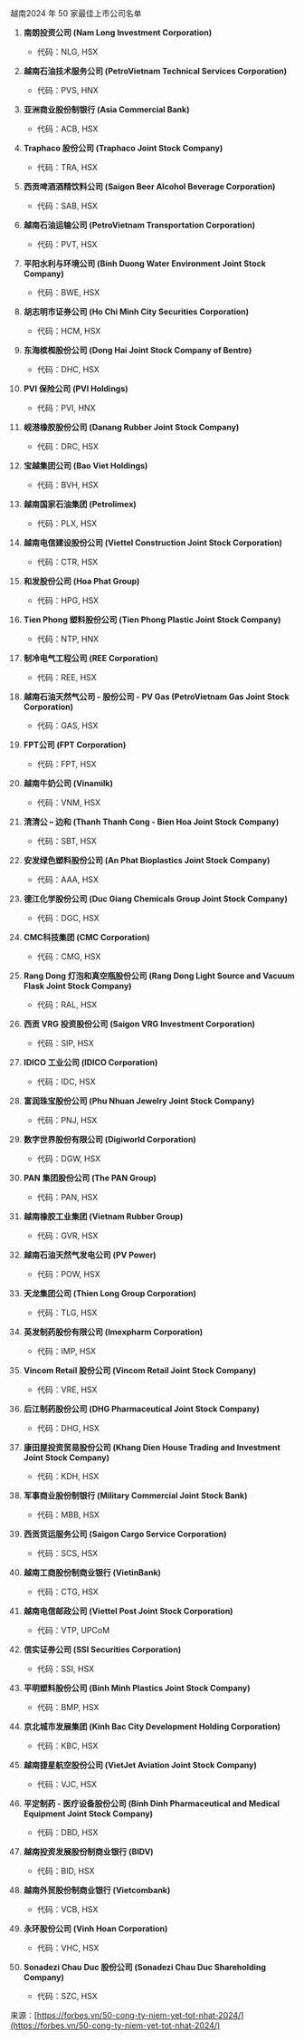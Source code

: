 

越南2024 年 50 家最佳上市公司名单

1. **南朗投资公司 (Nam Long Investment Corporation)**
    
    - 代码：NLG, HSX
2. **越南石油技术服务公司 (PetroVietnam Technical Services Corporation)**
    
    - 代码：PVS, HNX
3. **亚洲商业股份制银行 (Asia Commercial Bank)**
    
    - 代码：ACB, HSX
4. **Traphaco 股份公司 (Traphaco Joint Stock Company)**
    
    - 代码：TRA, HSX
5. **西贡啤酒酒精饮料公司 (Saigon Beer Alcohol Beverage Corporation)**
    
    - 代码：SAB, HSX
6. **越南石油运输公司 (PetroVietnam Transportation Corporation)**
    
    - 代码：PVT, HSX
7. **平阳水利与环境公司 (Binh Duong Water Environment Joint Stock Company)**
    
    - 代码：BWE, HSX
8. **胡志明市证券公司 (Ho Chi Minh City Securities Corporation)**
    
    - 代码：HCM, HSX
9. **东海槟椥股份公司 (Dong Hai Joint Stock Company of Bentre)**
    
    - 代码：DHC, HSX
10. **PVI 保险公司 (PVI Holdings)**
    
    - 代码：PVI, HNX
11. **岘港橡胶股份公司 (Danang Rubber Joint Stock Company)**
    
    - 代码：DRC, HSX
12. **宝越集团公司 (Bao Viet Holdings)**
    
    - 代码：BVH, HSX
13. **越南国家石油集团 (Petrolimex)**
    
    - 代码：PLX, HSX
14. **越南电信建设股份公司 (Viettel Construction Joint Stock Corporation)**
    
    - 代码：CTR, HSX
15. **和发股份公司 (Hoa Phat Group)**
    
    - 代码：HPG, HSX
16. **Tien Phong 塑料股份公司 (Tien Phong Plastic Joint Stock Company)**
    
    - 代码：NTP, HNX
17. **制冷电气工程公司 (REE Corporation)**
    
    - 代码：REE, HSX
18. **越南石油天然气公司 - 股份公司 - PV Gas (PetroVietnam Gas Joint Stock Corporation)**
    
    - 代码：GAS, HSX
19. **FPT公司 (FPT Corporation)**
    
    - 代码：FPT, HSX
20. **越南牛奶公司 (Vinamilk)**
    
    - 代码：VNM, HSX
21. **清清公 – 边和 (Thanh Thanh Cong - Bien Hoa Joint Stock Company)**
    
    - 代码：SBT, HSX
22. **安发绿色塑料股份公司 (An Phat Bioplastics Joint Stock Company)**
    
    - 代码：AAA, HSX
23. **德江化学股份公司 (Duc Giang Chemicals Group Joint Stock Company)**
    
    - 代码：DGC, HSX
24. **CMC科技集团 (CMC Corporation)**
    
    - 代码：CMG, HSX
25. **Rang Dong 灯泡和真空瓶股份公司 (Rang Dong Light Source and Vacuum Flask Joint Stock Company)**
    
    - 代码：RAL, HSX
26. **西贡 VRG 投资股份公司 (Saigon VRG Investment Corporation)**
    
    - 代码：SIP, HSX
27. **IDICO 工业公司 (IDICO Corporation)**
    
    - 代码：IDC, HSX
28. **富润珠宝股份公司 (Phu Nhuan Jewelry Joint Stock Company)**
    
    - 代码：PNJ, HSX
29. **数字世界股份有限公司 (Digiworld Corporation)**
    
    - 代码：DGW, HSX
30. **PAN 集团股份公司 (The PAN Group)**
    
    - 代码：PAN, HSX
31. **越南橡胶工业集团 (Vietnam Rubber Group)**
    
    - 代码：GVR, HSX
32. **越南石油天然气发电公司 (PV Power)**
    
    - 代码：POW, HSX
33. **天龙集团公司 (Thien Long Group Corporation)**
    
    - 代码：TLG, HSX
34. **英发制药股份有限公司 (Imexpharm Corporation)**
    
    - 代码：IMP, HSX
35. **Vincom Retail 股份公司 (Vincom Retail Joint Stock Company)**
    
    - 代码：VRE, HSX
36. **后江制药股份公司 (DHG Pharmaceutical Joint Stock Company)**
    
    - 代码：DHG, HSX
37. **康田屋投资贸易股份公司 (Khang Dien House Trading and Investment Joint Stock Company)**
    
    - 代码：KDH, HSX
38. **军事商业股份制银行 (Military Commercial Joint Stock Bank)**
    
    - 代码：MBB, HSX
39. **西贡货运服务公司 (Saigon Cargo Service Corporation)**
    
    - 代码：SCS, HSX
40. **越南工商股份制商业银行 (VietinBank)**
    
    - 代码：CTG, HSX
41. **越南电信邮政公司 (Viettel Post Joint Stock Corporation)**
    
    - 代码：VTP, UPCoM
42. **信实证券公司 (SSI Securities Corporation)**
    
    - 代码：SSI, HSX
43. **平明塑料股份公司 (Binh Minh Plastics Joint Stock Company)**
    
    - 代码：BMP, HSX
44. **京北城市发展集团 (Kinh Bac City Development Holding Corporation)**
    
    - 代码：KBC, HSX
45. **越南捷星航空股份公司 (VietJet Aviation Joint Stock Company)**
    
    - 代码：VJC, HSX
46. **平定制药 - 医疗设备股份公司 (Binh Dinh Pharmaceutical and Medical Equipment Joint Stock Company)**
    
    - 代码：DBD, HSX
47. **越南投资发展股份制商业银行 (BIDV)**
    
    - 代码：BID, HSX
48. **越南外贸股份制商业银行 (Vietcombank)**
    
    - 代码：VCB, HSX
49. **永环股份公司 (Vinh Hoan Corporation)**
    
    - 代码：VHC, HSX
50. **Sonadezi Chau Duc 股份公司 (Sonadezi Chau Duc Shareholding Company)**
    
    - 代码：SZC, HSX

来源：[https://forbes.vn/50-cong-ty-niem-yet-tot-nhat-2024/](https://forbes.vn/50-cong-ty-niem-yet-tot-nhat-2024/)